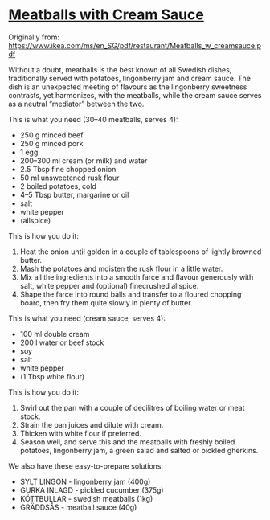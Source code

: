 # [Meatballs with Cream Sauce](./Meatballs_w_creamsauce.pdf)

Originally from: https://www.ikea.com/ms/en_SG/pdf/restaurant/Meatballs_w_creamsauce.pdf

Without a doubt, meatballs is the best known of all Swedish dishes, traditionally served with potatoes, lingonberry jam
and cream sauce.
The dish is an unexpected meeting of flavours as the lingonberry sweetness contrasts, yet harmonizes, with the
meatballs, while the cream sauce serves as a neutral “mediator” between the two.

This is what you need (30–40 meatballs, serves 4):

* 250 g minced beef
* 250 g minced pork
* 1 egg
* 200–300 ml cream (or milk) and water
* 2.5 Tbsp fine chopped onion
* 50 ml unsweetened rusk flour
* 2 boiled potatoes, cold
* 4–5 Tbsp butter, margarine or oil
* salt
* white pepper
* (allspice)

This is how you do it:

1. Heat the onion until golden in a couple of tablespoons of lightly browned butter.
2. Mash the potatoes and moisten the rusk flour in a little water.
3. Mix all the ingredients into a smooth farce and flavour generously with salt, white pepper and (optional) finecrushed
   allspice.
4. Shape the farce into round balls and transfer to a floured chopping board, then fry them quite slowly in plenty of
   butter.

This is what you need (cream sauce, serves 4):

* 100 ml double cream
* 200 l water or beef stock
* soy
* salt
* white pepper
* (1 Tbsp white flour)

This is how you do it:

1. Swirl out the pan with a couple of decilitres of boiling water or meat stock.
2. Strain the pan juices and dilute with cream.
3. Thicken with white flour if preferred.
4. Season well, and serve this and the meatballs with freshly boiled potatoes, lingonberry jam, a green salad and salted
   or pickled gherkins.

We also have these easy-to-prepare solutions:

* SYLT LINGON - lingonberry jam (400g)
* GURKA INLAGD - pickled cucumber (375g)
* KÖTTBULLAR - swedish meatballs (1kg)
* GRÄDDSÅS - meatball sauce (40g)

